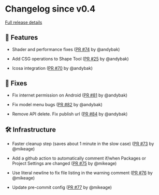 # Changelog since v0.4

[Full release details](https://github.com/icosa-foundation/open-blocks/compare/v0.4...b25f0be1990bc387f22ad2d3d9321e1b163b7d8e)

## 🚀 Features

- Shader and performance fixes ([PR #74](https://github.com/icosa-foundation/open-blocks/pull/74) by @andybak)

- Add CSG operations to Shape Tool ([PR #25](https://github.com/icosa-foundation/open-blocks/pull/25) by @andybak)

- Icosa integration ([PR #70](https://github.com/icosa-foundation/open-blocks/pull/70) by @andybak)


## 🐛 Fixes

- Fix internet permission on Android ([PR #81](https://github.com/icosa-foundation/open-blocks/pull/81) by @andybak)

- Fix model menu bugs ([PR #82](https://github.com/icosa-foundation/open-blocks/pull/82) by @andybak)

- Remove API delete. Fix publish url ([PR #84](https://github.com/icosa-foundation/open-blocks/pull/84) by @andybak)


## 🛠️ Infrastructure

- Faster cleanup step (saves about 1 minute in the slow case) ([PR #73](https://github.com/icosa-foundation/open-blocks/pull/73) by @mikeage)

- Add a github action to automatically comment if/when Packages or Project Settings are changed ([PR #75](https://github.com/icosa-foundation/open-blocks/pull/75) by @mikeage)

- Use literal newline to fix file listing in the warning comment  ([PR #76](https://github.com/icosa-foundation/open-blocks/pull/76) by @mikeage)

- Update pre-commit config ([PR #77](https://github.com/icosa-foundation/open-blocks/pull/77) by @mikeage)





